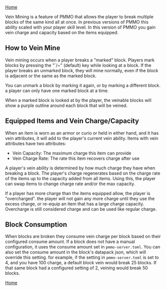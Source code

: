 [Home](../home.md)

Vein Mining is a feature of PMMO that allows the player to break multiple blocks of the same kind all at once.  In previous versions of PMMO this ability scaled with your player skill level.  In this version of PMMO you gain vein charge and capacity based on the items equipped.

## How to Vein Mine
Vein mining occurs when a player breaks a "marked" block.  Players mark blocks by pressing the "`/~" (default) key while looking at a block.  If the player breaks an unmarked block, they will mine normally, even if the block is adjacent or the same as the marked block.

You can unmark a block by marking it again, or by marking a different block.  a player can only have one marked block at a time.

When a marked block is looked at by the player, the veinable blocks will show a purple outline around each block that will be veined.

## Equipped Items and Vein Charge/Capacity
When an item is worn as an armor or curio or held in either hand, and it has vein attributes, it will add to the player's current vein ability.  Items with vein attributes have two attributes:
- Vein Capacity: The maximum charge this item can provide
- Vein Charge Rate: The rate this item recovers charge after use

A player's vein ability is determined by how much charge they have when breaking a block.  The player's charge regenerates based on the charge rate of the items up to the capacity added from all items.  Using this, the player can swap items to change charge rate and/or the max capacity.

If a player has more charge than the items equipped allow, the player is "overcharged".  the player will not gain any more charge until they use the excess charge, or re-equip an item that has a large charge capacity.  Overcharge is still considered charge and can be used like regular charge.

## Block Consumption
When blocks are broken they consume vein charge per block based on their configured consume amount.  If a block does not have a manual configuration, it uses the consume amount set in `pmmo-server.toml`.  You can also set the consume amount in the block's datapack json, which will override this setting.  for example, if the setting in `pmmo-server.toml` is set to 4, and you have 100 charge, a default block vein would break 25 blocks.  If that same block had a configured setting of 2, veining would break 50 blocks.

[Home](../home.md)